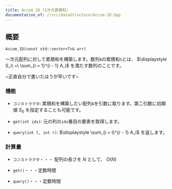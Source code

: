 ```yaml
---
title: Accum 1D (1次元累積和)
documentation_of: //src/dataStructure/Accum-1D.hpp
---
```


## 概要
```
Accum_1D(const std::vector<T>& arr)
```

一次元配列に対して累積和を構築します。数列`A`の累積和`S`とは、 $\displaystyle S_i\ =\ \sum_{i = 1}^{i - 1} A_i$ を満たす数列のことです。

~正直自分で書いたほうが早いです~


### 機能
* `コンストラクタ`: 累積和を構築したい配列`A`を引数に取ります。第二引数に初期値 $S_0$ を指定することも可能です。

* `get(int idx)`: 元の列の`idx`番目の要素を取得します。

* `query(int l, int r)`: $\displaystyle \sum_{i = l}^{r - 1} A_i$ を返します。


### 計算量
* `コンストラクタ`・・・ 配列の長さを $N$ として、 $O(N)$

* `get()`・・・定数時間

* `query()`・・・定数時間
